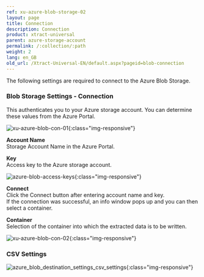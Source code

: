 ```yaml
---
ref: xu-azure-blob-storage-02
layout: page
title: Connection
description: Connection
product: xtract-universal
parent: azure-storage-account
permalink: /:collection/:path
weight: 2
lang: en_GB
old_url: /Xtract-Universal-EN/default.aspx?pageid=blob-connection
---
```


The following settings are required to connect to the Azure Blob Storage.  

### Blob Storage Settings - Connection

This authenticates you to your Azure storage account. You can determine these values from the Azure Portal.

![xu-azure-blob-con-01](/img/content/xu-azure-blob-con-01.png){:class="img-responsive"}

**Account Name**<br>
Storage Account Name in the Azure Portal.

**Key**<br>
Access key to the Azure storage account.  

![azure-blob-access-keys](/img/content/azure-blob-access-keys.png){:class="img-responsive"}

**Connect**<br>
Click the Connect button after entering account name and key. <br>
If the connection was successful, an info window pops up and you can then select a container.

**Container**<br>
Selection of the container into which the extracted data is to be written.

![xu-azure-blob-con-02](/img/content/xu-azure-blob-con-02.png){:class="img-responsive"}

### CSV Settings

![azure_blob_destination_settings_csv_settings](/img/content/azure_blob_destination_settings_csv_settings.png){:class="img-responsive"}
